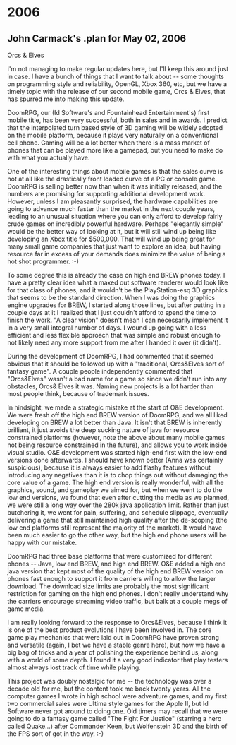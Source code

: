 # 2006

## John Carmack's .plan for May 02, 2006

Orcs & Elves

I'm not managing to make regular updates here, but I'll keep this around just in case. I have a bunch of things that I want to talk about -- some thoughts on programming style and reliability, OpenGL, Xbox 360, etc, but we have a timely topic with the release of our second mobile game, Orcs & Elves, that has spurred me into making this update.

DoomRPG, our (Id Software's and Fountainhead Entertainment's) first mobile title, has been very successful, both in sales and in awards. I predict that the interpolated turn based style of 3D gaming will be widely adopted on the mobile platform, because it plays very naturally on a conventional cell phone. Gaming will be a lot better when there is a mass market of phones that can be played more like a gamepad, but you need to make do with what you actually have.

One of the interesting things about mobile games is that the sales curve is not at all like the drastically front loaded curve of a PC or console game. DoomRPG is selling better now than when it was initially released, and the numbers are promising for supporting additional development work. However, unless I am pleasantly surprised, the hardware capabilities are going to advance much faster than the market in the next couple years, leading to an unusual situation where you can only afford to develop fairly crude games on incredibly powerful hardware. Perhaps "elegantly simple" would be the better way of looking at it, but it will still wind up being like developing an Xbox title for $500,000. That will wind up being great for many small game companies that just want to explore an idea, but having resource far in excess of your demands does minimize the value of being a hot shot programmer. :-)

To some degree this is already the case on high end BREW phones today. I have a pretty clear idea what a maxed out software renderer would look like for that class of phones, and it wouldn't be the PlayStation-esq 3D graphics that seems to be the standard direction. When I was doing the graphics engine upgrades for BREW, I started along those lines, but after putting in a couple days at it I realized that I just couldn't afford to spend the time to finish the work. "A clear vision" doesn't mean I can necessarily implement it in a very small integral number of days. I wound up going with a less efficient and less flexible approach that was simple and robust enough to not likely need any more support from me after I handed it over (it didn't).

During the development of DoomRPG, I had commented that it seemed obvious that it should be followed up with a "traditional, Orcs&Elves sort of fantasy game". A couple people independently commented that "Orcs&Elves" wasn't a bad name for a game so since we didn't run into any obstacles, Orcs& Elves it was. Naming new projects is a lot harder than most people think, because of trademark issues.

In hindsight, we made a strategic mistake at the start of O&E development. We were fresh off the high end BREW version of DoomRPG, and we all liked developing on BREW a lot better than Java. It isn't that BREW is inherently brilliant, it just avoids the deep sucking nature of java for resource constrained platforms (however, note the above about many mobile games not being resource constrained in the future), and allows you to work inside visual studio. O&E development was started high-end first with the low-end versions done afterwards. I should have known better (Anna was certainly suspicious), because it is always easier to add flashy features without introducing any negatives than it is to chop things out without damaging the core value of a game. The high end version is really wonderful, with all the graphics, sound, and gameplay we aimed for, but when we went to do the low end versions, we found that even after cutting the media as we planned, we were still a long way over the 280k java application limit. Rather than just butchering it, we went for pain, suffering, and schedule slippage, eventually delivering a game that still maintained high quality after the de-scoping (the low end platforms still represent the majority of the market). It would have been much easier to go the other way, but the high end phone users will be happy with our mistake.

DoomRPG had three base platforms that were customized for different phones -- Java, low end BREW, and high end BREW. O&E added a high end java version that kept most of the quality of the high end BREW version on phones fast enough to support it from carriers willing to allow the larger download. The download size limits are probably the most significant restriction for gaming on the high end phones. I don't really understand why the carriers encourage streaming video traffic, but balk at a couple megs of game media.

I am really looking forward to the response to Orcs&Elves, because I think it is one of the best product evolutions I have been involved in. The core game play mechanics that were laid out in DoomRPG have proven strong and versatile (again, I bet we have a stable genre here), but now we have a big bag of tricks and a year of polishing the experience behind us, along with a world of some depth. I found it a very good indicator that play testers almost always lost track of time while playing.

This project was doubly nostalgic for me -- the technology was over a decade old for me, but the content took me back twenty years. All the computer games I wrote in high school were adventure games, and my first two commercial sales were Ultima style games for the Apple II, but Id Software never got around to doing one. Old timers may recall that we were going to do a fantasy game called "The Fight For Justice" (starring a hero called Quake...) after Commander Keen, but Wolfenstein 3D and the birth of the FPS sort of got in the way. :-) 


